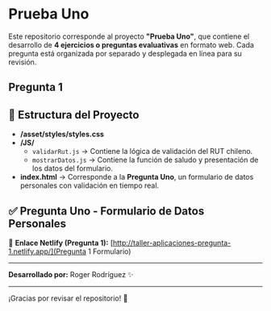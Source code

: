 # Prueba Uno 

Este repositorio corresponde al proyecto **"Prueba Uno"**, que contiene el desarrollo de **4 ejercicios o preguntas evaluativas** en formato web.
Cada pregunta está organizada por separado y desplegada en línea para su revisión.

## Pregunta 1
## 📌 Estructura del Proyecto

- **/asset/styles/styles.css**
- **/JS/**
  - `validarRut.js` → Contiene la lógica de validación del RUT chileno.
  - `mostrarDatos.js` → Contiene la función de saludo y presentación de los datos del formulario.
- **index.html** → Corresponde a la **Pregunta Uno**, un formulario de datos personales con validación en tiempo real.

## ✅ Pregunta Uno - Formulario de Datos Personales



🔗 **Enlace Netlify (Pregunta 1):** [http://taller-aplicaciones-pregunta-1.netlify.app/](Pregunta 1 Formulario) 

---


**Desarrollado por:** Roger Rodríguez ✨

---

¡Gracias por revisar el repositorio! 🙌
